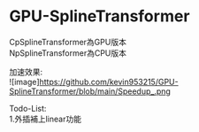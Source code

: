 # GPU-SplineTransformer
CpSplineTransformer為GPU版本  
NpSplineTransformer為CPU版本  
  
加速效果:  
![image]https://github.com/kevin953215/GPU-SplineTransformer/blob/main/Speedup_.png
  
Todo-List:  
1.外插補上linear功能
